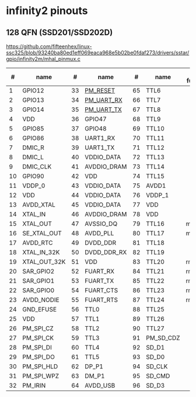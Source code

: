 # infinity2 pinouts

## 128 QFN (SSD201/SSD202D)

https://github.com/fifteenhex/linux-ssc325/blob/93240ba80ed1eff069eaca968e5b02be0fdaf273/drivers/sstar/gpio/infinity2m/mhal_pinmux.c

| #  | name         | #  | name                                       | #  | name      | alt functions | #   | name                                 | alt functions |
|----|--------------|----|--------------------------------------------|----|-----------|---------------|-----|--------------------------------------|---------------|
| 1  | GPIO12       | 33 | [PM_RESET](/ip/commonpins.md#pm_reset)     | 65 | TTL6      |               | 97  | SD_D2                                |               |
| 2  | GPIO13       | 34 | [PM_UART_RX](/ip/commonpins.md#pm_uart_rx) | 66 | TTL7      |               | 98  | VDDP_1                               |               |
| 3  | GPIO14       | 35 | [PM_UART_TX](/ip/commonpins.md#pm_uart_tx) | 67 | TTL8      |               | 99  | GPIO0                                |               |
| 4  | VDD          | 36 | GPIO47                                     | 68 | TTL9      |               | 100 | GPIO1                                |               |
| 5  | GPIO85       | 37 | GPIO48                                     | 69 | TTL10     |               | 101 | GPIO2                                |               |
| 6  | GPIO86       | 38 | UART1_RX                                   | 70 | TTL11     |               | 102 | GPIO3                                |               |
| 7  | DMIC_R       | 39 | UART1_TX                                   | 71 | TTL12     |               | 103 | [PM_LED0](/ip/commonpins.md#pm_led0) |               |
| 8  | DMIC_L       | 40 | VDDIO_DATA                                 | 72 | TTL13     |               | 104 | [PM_LED1](/ip/commonpins.md#pm_led1) |               |
| 9  | DMIC_CLK     | 41 | AVDDIO_DRAM                                | 73 | TTL14     |               | 105 | VDD                                  |               |
| 10 | GPIO90       | 42 | VDD                                        | 74 | TTL15     |               | 106 | AVDD_ETH                             |               |
| 11 | VDDP_0       | 43 | VDDIO_DATA                                 | 75 | AVDD1     |               | 107 | ETH_RN                               |               |
| 12 | VDD          | 44 | VDDIO_DATA                                 | 76 | VDDP_1    |               | 108 | ETH_RP                               |               |
| 13 | AVDD_XTAL    | 45 | VDDIO_DATA                                 | 77 | VDD       |               | 109 | ETH_TN                               |               |
| 14 | XTAL_IN      | 46 | AVDDIO_DRAM                                | 78 | VDD       |               | 110 | ETH_TP                               |               |
| 15 | XTAL_OUT     | 47 | AVSSIO_DQ                                  | 79 | TTL16     | mdio?         | 111 | DP_P2                                |               |
| 16 | SE_XTAL_OUT  | 48 | AVDD_PLL                                   | 80 | TTL17     | mdc?          | 112 | DM_P2                                |               |
| 17 | AVDD_RTC     | 49 | DVDD_DDR                                   | 81 | TTL18     |               | 113 | AVDD_USB                             |               |
| 18 | XTAL_IN_32K  | 50 | DVDD_DDR_RX                                | 82 | TTL19     |               | 114 | AVDD_AUD                             |               |
| 19 | XTAL_OUT_32K | 51 | VDD                                        | 83 | TTL20     | rmii_rxd0?    | 115 | AUD_LINEOUT_R0                       |               |
| 20 | SAR_GPIO2    | 52 | FUART_RX                                   | 84 | TTL21     | rmii_rxd1?    | 116 | AUD_LINEOUT_L0                       |               |
| 21 | SAR_GPIO1    | 53 | FUART_TX                                   | 85 | TTL22     | rmii_txd0?    | 117 | AUD_MICCM0                           |               |
| 22 | SAR_GPIO0    | 54 | FUART_CTS                                  | 86 | TTL23     | rmii_txd1?    | 118 | AUD_MICIN0                           |               |
| 23 | AVDD_NODIE   | 55 | FUART_RTS                                  | 87 | TTL24     | rmii_txen?    | 119 | AUD_VRM_DAC                          |               |
| 24 | GND_EFUSE    | 56 | TTL0                                       | 88 | TTL25     |               | 120 | AUD_VAG                              |               |
| 25 | VDD          | 57 | TTL1                                       | 89 | TTL26     |               | 121 | GPIO4                                |               |
| 26 | PM_SPI_CZ    | 58 | TTL2                                       | 90 | TTL27     |               | 122 | GPIO5                                |               |
| 27 | PM_SPI_CK    | 59 | TTL3                                       | 91 | PM_SD_CDZ |               | 123 | GPIO6                                |               |
| 28 | PM_SPI_DI    | 60 | TTL4                                       | 92 | SD_D1     |               | 124 | GPIO7                                |               |
| 29 | PM_SPI_DO    | 61 | TTL5                                       | 93 | SD_D0     |               | 125 | UART2_RX                             | spi0_mode5    |
| 30 | PM_SPI_HLD   | 62 | DP_P1                                      | 94 | SD_CLK    |               | 126 | UART2_TX                             | spi0_mode5    |
| 31 | PM_SPI_WPZ   | 63 | DM_P1                                      | 95 | SD_CMD    |               | 127 | GPIO10                               | spi0_mode5    |
| 32 | PM_IRIN      | 64 | AVDD_USB                                   | 96 | SD_D3     |               | 128 | GPIO11                               | spi0_mode5    |
